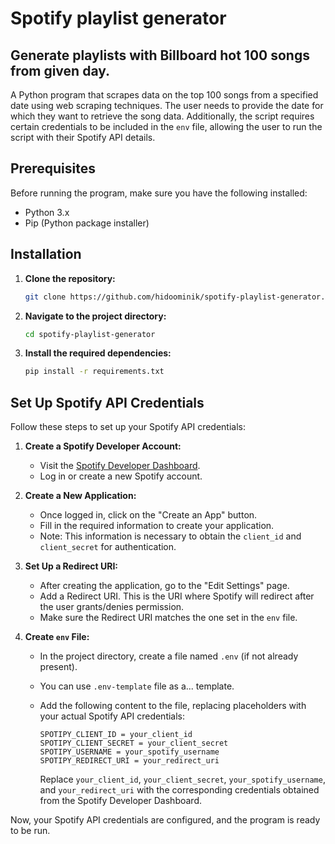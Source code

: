 # Spotify playlist generator

## Generate playlists with Billboard hot 100 songs from given day.

A Python program that scrapes data on the top 100 songs from a specified date using web scraping techniques. The user needs to provide the date for which they want to retrieve the song data. Additionally, the script requires certain credentials to be included in the `env` file, allowing the user to run the script with their Spotify API details.

## Prerequisites

Before running the program, make sure you have the following installed:

- Python 3.x
- Pip (Python package installer)

## Installation

1. **Clone the repository:**

   ```bash
   git clone https://github.com/hidoominik/spotify-playlist-generator.git

   ```

2. **Navigate to the project directory:**

   ```bash
   cd spotify-playlist-generator

   ```

3. **Install the required dependencies:**

   ```bash
   pip install -r requirements.txt
   ```

## Set Up Spotify API Credentials

Follow these steps to set up your Spotify API credentials:

1. **Create a Spotify Developer Account:**

   - Visit the [Spotify Developer Dashboard](https://developer.spotify.com/dashboard/).
   - Log in or create a new Spotify account.

2. **Create a New Application:**

   - Once logged in, click on the "Create an App" button.
   - Fill in the required information to create your application.
   - Note: This information is necessary to obtain the `client_id` and `client_secret` for authentication.

3. **Set Up a Redirect URI:**

   - After creating the application, go to the "Edit Settings" page.
   - Add a Redirect URI. This is the URI where Spotify will redirect after the user grants/denies permission.
   - Make sure the Redirect URI matches the one set in the `env` file.

4. **Create `env` File:**

   - In the project directory, create a file named `.env` (if not already present).
   - You can use `.env-template` file as a... template.
   - Add the following content to the file, replacing placeholders with your actual Spotify API credentials:

     ```env
     SPOTIPY_CLIENT_ID = your_client_id
     SPOTIPY_CLIENT_SECRET = your_client_secret
     SPOTIPY_USERNAME = your_spotify_username
     SPOTIPY_REDIRECT_URI = your_redirect_uri
     ```

     Replace `your_client_id`, `your_client_secret`, `your_spotify_username`, and `your_redirect_uri` with the corresponding credentials obtained from the Spotify Developer Dashboard.

Now, your Spotify API credentials are configured, and the program is ready to be run.
